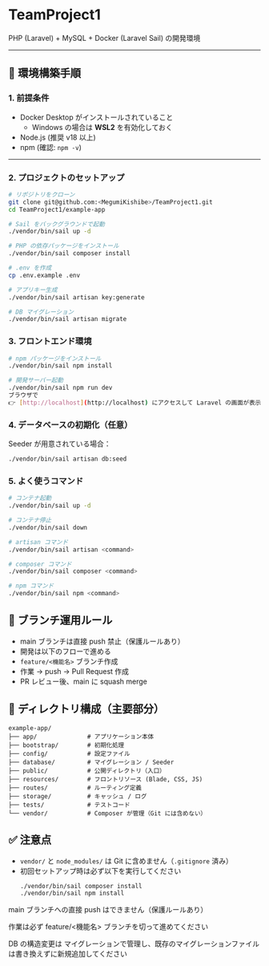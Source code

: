 # TeamProject1

PHP (Laravel) + MySQL + Docker (Laravel Sail) の開発環境

---

## 🚀 環境構築手順

### 1. 前提条件
- Docker Desktop がインストールされていること  
  - Windows の場合は **WSL2** を有効化しておく  
- Node.js (推奨 v18 以上)  
- npm (確認: `npm -v`)

---

### 2. プロジェクトのセットアップ
```bash
# リポジトリをクローン
git clone git@github.com:<MegumiKishibe>/TeamProject1.git
cd TeamProject1/example-app

# Sail をバックグラウンドで起動
./vendor/bin/sail up -d

# PHP の依存パッケージをインストール
./vendor/bin/sail composer install

# .env を作成
cp .env.example .env

# アプリキー生成
./vendor/bin/sail artisan key:generate

# DB マイグレーション
./vendor/bin/sail artisan migrate
```
### 3. フロントエンド環境
```bash
# npm パッケージをインストール
./vendor/bin/sail npm install

# 開発サーバー起動
./vendor/bin/sail npm run dev
ブラウザで  
👉 [http://localhost](http://localhost) にアクセスして Laravel の画面が表示されれば成功です 🎉  
```

### 4. データベースの初期化（任意）
Seeder が用意されている場合：
```bash
./vendor/bin/sail artisan db:seed
```

### 5. よく使うコマンド
```bash
# コンテナ起動
./vendor/bin/sail up -d

# コンテナ停止
./vendor/bin/sail down

# artisan コマンド
./vendor/bin/sail artisan <command>

# composer コマンド
./vendor/bin/sail composer <command>

# npm コマンド
./vendor/bin/sail npm <command>
```
## 🔧 ブランチ運用ルール
- main ブランチは直接 push 禁止（保護ルールあり）  
- 開発は以下のフローで進める  
- `feature/<機能名>` ブランチ作成  
- 作業 → push → Pull Request 作成  
- PR レビュー後、main に squash merge  



## 📂 ディレクトリ構成（主要部分）
```text
example-app/
├── app/              # アプリケーション本体
├── bootstrap/        # 初期化処理
├── config/           # 設定ファイル
├── database/         # マイグレーション / Seeder
├── public/           # 公開ディレクトリ（入口）
├── resources/        # フロントリソース (Blade, CSS, JS)
├── routes/           # ルーティング定義
├── storage/          # キャッシュ / ログ
├── tests/            # テストコード
└── vendor/           # Composer が管理（Git には含めない）
```
## ✅ 注意点

- `vendor/` と `node_modules/` は Git に含めません（`.gitignore` 済み）  
- 初回セットアップ時は必ず以下を実行してください  
  ```bash
  ./vendor/bin/sail composer install
  ./vendor/bin/sail npm install
  ```
main ブランチへの直接 push はできません（保護ルールあり）

作業は必ず feature/<機能名> ブランチを切って進めてください

DB の構造変更は マイグレーションで管理し、既存のマイグレーションファイルは書き換えずに新規追加してください

